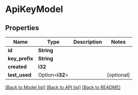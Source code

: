 # ApiKeyModel

## Properties

Name | Type | Description | Notes
------------ | ------------- | ------------- | -------------
**id** | **String** |  | 
**key_prefix** | **String** |  | 
**created** | **i32** |  | 
**last_used** | Option<**i32**> |  | [optional]

[[Back to Model list]](../README.md#documentation-for-models) [[Back to API list]](../README.md#documentation-for-api-endpoints) [[Back to README]](../README.md)


